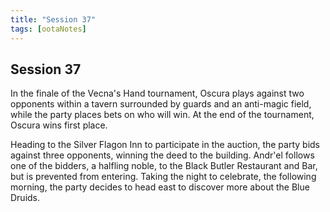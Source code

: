 ```yaml
---
title: "Session 37"
tags: [ootaNotes]
---
```

## Session 37
In the finale of the Vecna's Hand tournament, Oscura plays against two opponents within a tavern surrounded by guards and an anti-magic field, while the party places bets on who will win. At the end of the tournament, Oscura wins first place.

Heading to the Silver Flagon Inn to participate in the auction, the party bids against three opponents, winning the deed to the building. Andr'el follows one of the bidders, a halfling noble, to the Black Butler Restaurant and Bar, but is prevented from entering. Taking the night to celebrate, the following morning, the party decides to head east to discover more about the Blue Druids.